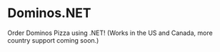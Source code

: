 # Dominos.NET
Order Dominos Pizza using .NET! (Works in the US and Canada, more country support coming soon.)
